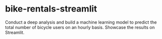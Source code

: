 # bike-rentals-streamlit
Conduct a deep analysis and build a machine learning model to predict the total number of bicycle users on an hourly basis.
Showcase the results on Streamlit.
